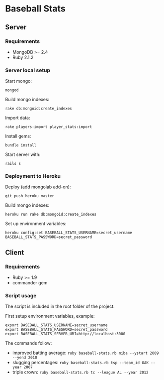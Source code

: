 # Baseball Stats

## Server

### Requirements
- MongoDB >= 2.4
- Ruby 2.1.2

### Server local setup
Start mongo:

`mongod`

Build mongo indexes:

`rake db:mongoid:create_indexes`

Import data:

`rake players:import player_stats:import`

Install gems:

`bundle install`

Start server with:

`rails s`

### Deployment to Heroku

Deploy (add mongolab add-on):

`git push heroku master`

Build mongo indexes:

`heroku run rake db:mongoid:create_indexes`

Set up environment variables:

`heroku config:set BASEBALL_STATS_USERNAME=secret_username BASEBALL_STATS_PASSWORD=secret_password`

## Client

### Requirements
- Ruby >= 1.9
- commander gem

### Script usage

The script is included in the root folder of the project.

First setup environment variables, example:
```
export BASEBALL_STATS_USERNAME=secret_username
export BASEBALL_STATS_PASSWORD=secret_password
export BASEBALL_STATS_SERVER_URI=http://localhost:3000
```

The commands follow:

* improved batting average: `ruby baseball-stats.rb miba --ystart 2009 --yend 2010`
* slugging percentages: `ruby baseball-stats.rb tsp --team_id OAK --year 2007`
* triple crown: `ruby baseball-stats.rb tc --league AL --year 2012`